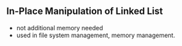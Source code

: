 

## In-Place Manipulation of Linked List
- not additional memory needed
- used in file system management, memory management.
